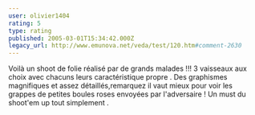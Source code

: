 ```yaml
---
user: olivier1404
rating: 5
type: rating
published: 2005-03-01T15:34:42.000Z
legacy_url: http://www.emunova.net/veda/test/120.htm#comment-2630
---
```

Voilà un shoot de folie réalisé par de grands malades !!!
3 vaisseaux aux choix avec chacuns leurs caractéristique propre .
Des graphismes magnifiques et assez détaillés,remarquez il vaut mieux pour voir les grappes de petites boules roses envoyées par l'adversaire !
Un must du shoot'em up tout simplement .